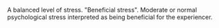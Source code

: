 A balanced level of stress. "Beneficial stress". Moderate or normal psychological stress interpreted as being beneficial for the experiencer.